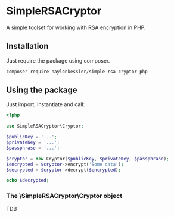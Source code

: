# SimpleRSACryptor

A simple toolset for working with RSA encryption in PHP.

## Installation

Just require the package using composer.

```sh
composer require naylonkessler/simple-rsa-cryptor-php
```

## Using the package

Just import, instantiate and call:

```php
<?php

use SimpleRSACryptor\Cryptor;

$publicKey = '...';
$privateKey = '...';
$passphrase = '...';

$cryptor = new Cryptor($publicKey, $privateKey, $passphrase);
$encrypted = $cryptor->encrypt('Some data');
$decrypted = $cryptor->decrypt($encrypted);

echo $decrypted;
```

### The \SimpleRSACryptor\Cryptor object

TDB

